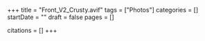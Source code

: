 +++
title = "Front_V2_Crusty.avif"
tags = ["Photos"]
categories = []
startDate = ""
draft = false
pages = []

citations = []
+++

